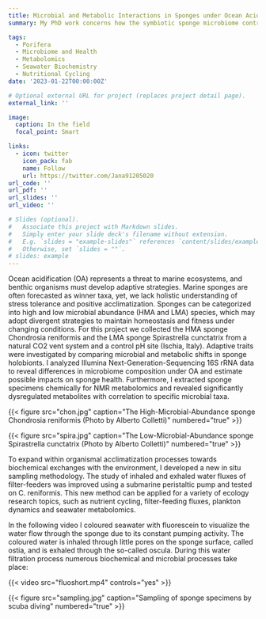```yaml
---
title: Microbial and Metabolic Interactions in Sponges under Ocean Acidification
summary: My PhD work concerns how the symbiotic sponge microbiome contributes to adaptive strategies to acclimatize to environmental stressors, such as ocean acidification. Correlating this microbiome data with metabolomics results helps painting a broader picture of organismal response and health.

tags:
  - Porifera
  - Microbiome and Health
  - Metabolomics
  - Seawater Biochemistry
  - Nutritional Cycling
date: '2023-01-22T00:00:00Z'

# Optional external URL for project (replaces project detail page).
external_link: ''

image:
  caption: In the field
  focal_point: Smart

links:
  - icon: twitter
    icon_pack: fab
    name: Follow
    url: https://twitter.com/Jana91205020
url_code: ''
url_pdf: ''
url_slides: ''
url_video: ''

# Slides (optional).
#   Associate this project with Markdown slides.
#   Simply enter your slide deck's filename without extension.
#   E.g. `slides = "example-slides"` references `content/slides/example-slides.md`.
#   Otherwise, set `slides = ""`.
# slides: example
---
```


Ocean acidification (OA) represents a threat to marine ecosystems, and benthic organisms must develop adaptive strategies. Marine sponges are often forecasted as winner taxa, yet, we lack holistic understanding of stress tolerance and positive acclimatization. Sponges can be categorized into high and low microbial abundance (HMA and LMA) species, which may adopt divergent strategies to maintain homeostasis and fitness under changing conditions. 
For this project we collected the HMA sponge Chondrosia reniformis and the LMA sponge Spirastrella cunctatrix from a natural CO2 vent system and a control pH site (Ischia, Italy). Adaptive traits were investigated by comparing microbial and metabolic shifts in sponge holobionts. I analyzed Illumina Next-Generation-Sequencing 16S rRNA data to reveal differences in microbiome composition under OA and estimate possible impacts on sponge health. Furthermore, I extracted sponge specimens chemically for NMR metabolomics and revealed significantly dysregulated metabolites with correlation to specific microbial taxa.

{{< figure src="chon.jpg" caption="The High-Microbial-Abundance sponge Chondrosia reniformis (Photo by Alberto Colletti)" numbered="true" >}}

{{< figure src="spira.jpg" caption="The Low-Microbial-Abundance sponge Spirastrella cunctatrix (Photo by Alberto Colletti)" numbered="true" >}}

To expand within organismal acclimatization processes towards biochemical exchanges with the environment, I developed a new in situ sampling methodology. The study of inhaled and exhaled water fluxes of filter-feeders was improved using a submarine peristaltic pump and tested on C. reniformis. This new method can be applied for a variety of ecology research topics, such as nutrient cycling, filter-feeding fluxes, plankton dynamics and seawater metabolomics.

In the following video I coloured seawater with fluorescein to visualize the water flow through the sponge due to its constant pumping activity. The coloured water is inhaled through little pores on the sponge surface, called ostia, and is exhaled through the so-called oscula. During this water filtration process numerous biochemical and microbial processes take place:

{{< video src="fluoshort.mp4" controls="yes" >}}

{{< figure src="sampling.jpg" caption="Sampling of sponge specimens by scuba diving" numbered="true" >}}